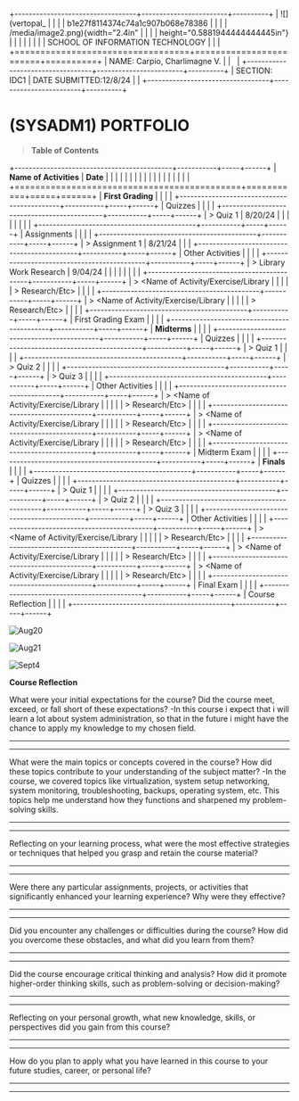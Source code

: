 +----------------------------------+------------------------+----------+
| ![](vertopal_                    |                        |          |
| b1e27f8114374c74a1c907b068e78386 |                        |          |
| /media/image2.png){width="2.4in" |                        |          |
| height="0.5881944444444445in"}   |                        |          |
|                                  |                        |          |
| SCHOOL OF INFORMATION TECHNOLOGY |                        |          |
+==================================+========================+==========+
| NAME: Carpio, Charlimagne V.     |                        |          |
+----------------------------------+------------------------+----------+
| SECTION: IDC1                    | DATE SUBMITTED:12/8/24 |          |
+----------------------------------+------------------------+----------+

# (SYSADM1) PORTFOLIO

> **Table of Contents**

+--------------------------------------------+-----------+-----+------+
| **Name of Activities**                     | **Date**  |     |      |
|                                            |           |     |      |
|                                            |           |     |      |
|                                            |           |     |      |
+============================================+===========+=====+======+
| **First Grading**                          |           |     |      |
+--------------------------------------------+-----------+-----+------+
| Quizzes                                    |           |     |      |
+--------------------------------------------+-----------+-----+------+
| > Quiz 1                                   | 8/20/24   |     |      |
|                                            |           |     |      |
+--------------------------------------------+-----------+-----+------+
| Assignments                                |           |     |      |
+--------------------------------------------+-----------+-----+------+
| > Assignment 1                             | 8/21/24   |     |      |
+--------------------------------------------+-----------+-----+------+
| Other Activities                           |           |     |      |
+--------------------------------------------+-----------+-----+------+
| > Library Work Research                    | 9/04/24   |     |      |
|                                            |           |     |      |
+--------------------------------------------+-----------+-----+------+
| > \<Name of Activity/Exercise/Library      |           |     |      |
| > Research/Etc\>                           |           |     |      |
+--------------------------------------------+-----------+-----+------+
| > \<Name of Activity/Exercise/Library      |           |     |      |
| > Research/Etc\>                           |           |     |      |
+--------------------------------------------+-----------+-----+------+
| First Grading Exam                         |           |     |      |
+--------------------------------------------+-----------+-----+------+
| **Midterms**                               |           |     |      |
+--------------------------------------------+-----------+-----+------+
| Quizzes                                    |           |     |      |
+--------------------------------------------+-----------+-----+------+
| > Quiz 1                                   |           |     |      |
+--------------------------------------------+-----------+-----+------+
| > Quiz 2                                   |           |     |      |
+--------------------------------------------+-----------+-----+------+
| > Quiz 3                                   |           |     |      |
+--------------------------------------------+-----------+-----+------+
| Other Activities                           |           |     |      |
+--------------------------------------------+-----------+-----+------+
| > \<Name of Activity/Exercise/Library      |           |     |      |
| > Research/Etc\>                           |           |     |      |
+--------------------------------------------+-----------+-----+------+
| > \<Name of Activity/Exercise/Library      |           |     |      |
| > Research/Etc\>                           |           |     |      |
+--------------------------------------------+-----------+-----+------+
| > \<Name of Activity/Exercise/Library      |           |     |      |
| > Research/Etc\>                           |           |     |      |
+--------------------------------------------+-----------+-----+------+
| Midterm Exam                               |           |     |      |
+--------------------------------------------+-----------+-----+------+
| **Finals**                                 |           |     |      |
+--------------------------------------------+-----------+-----+------+
| Quizzes                                    |           |     |      |
+--------------------------------------------+-----------+-----+------+
| > Quiz 1                                   |           |     |      |
+--------------------------------------------+-----------+-----+------+
| > Quiz 2                                   |           |     |      |
+--------------------------------------------+-----------+-----+------+
| > Quiz 3                                   |           |     |      |
+--------------------------------------------+-----------+-----+------+
| Other Activities                           |           |     |      |
+--------------------------------------------+-----------+-----+------+
| > \<Name of Activity/Exercise/Library      |           |     |      |
| > Research/Etc\>                           |           |     |      |
+--------------------------------------------+-----------+-----+------+
| > \<Name of Activity/Exercise/Library      |           |     |      |
| > Research/Etc\>                           |           |     |      |
+--------------------------------------------+-----------+-----+------+
| > \<Name of Activity/Exercise/Library      |           |     |      |
| > Research/Etc\>                           |           |     |      |
+--------------------------------------------+-----------+-----+------+
| Final Exam                                 |           |     |      |
+--------------------------------------------+-----------+-----+------+
| Course Reflection                          |           |     |      |
+--------------------------------------------+-----------+-----+------+

![Aug20](/uploads/2d4877f85257a9a60c65b7db294ceba3/Aug20.jpg)

![Aug21](/uploads/372398cd8e6c9d5dde7af769908da453/Aug21.jpg)

![Sept4](/uploads/55b9309a54dfae462033e66eac734e94/Sept4.jpg)

**Course Reflection**

What were your initial expectations for the course? Did the course meet,
exceed, or fall short of these expectations?
-In this course i expect that i will learn a lot about system
administration, so that in the future i might have the chance to
apply my knowledge to my chosen field.

  -----------------------------------------------------------------------

  -----------------------------------------------------------------------

What were the main topics or concepts covered in the course? How did
these topics contribute to your understanding of the subject matter?
-In the course, we covered topics like virtualization, system setup
networking, system monitoring, troubleshooting, backups, operating 
system, etc. This topics help me understand how they functions and
sharpened my problem-solving skills.

  -----------------------------------------------------------------------

  -----------------------------------------------------------------------

Reflecting on your learning process, what were the most effective
strategies or techniques that helped you grasp and retain the course
material?

  -----------------------------------------------------------------------

  -----------------------------------------------------------------------

Were there any particular assignments, projects, or activities that
significantly enhanced your learning experience? Why were they
effective?

  -----------------------------------------------------------------------

  -----------------------------------------------------------------------

Did you encounter any challenges or difficulties during the course? How
did you overcome these obstacles, and what did you learn from them?

  -----------------------------------------------------------------------

  -----------------------------------------------------------------------

Did the course encourage critical thinking and analysis? How did it
promote higher-order thinking skills, such as problem-solving or
decision-making?

  -----------------------------------------------------------------------

  -----------------------------------------------------------------------

Reflecting on your personal growth, what new knowledge, skills, or
perspectives did you gain from this course?

  -----------------------------------------------------------------------

  -----------------------------------------------------------------------

How do you plan to apply what you have learned in this course to your
future studies, career, or personal life?

  -----------------------------------------------------------------------

  -----------------------------------------------------------------------
